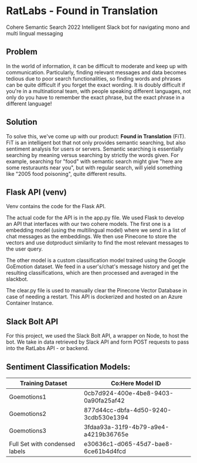 # RatLabs - Found in Translation
Cohere Semantic Search 2022
Intelligent Slack bot for navigating mono and multi lingual messaging

## Problem
In the world of information, it can be difficult to moderate and keep up with communication. Particularly, finding relevant messages and data becomes tedious due to poor search functionalities, so finding words and phrases can be quite difficult if you forget the exact wording. It is doubly difficult if you're in a multinational team, with people speaking different languages, not only do you have to remember the exact phrase, but the exact phrase in a different language!

## Solution
To solve this, we've come up with our product: **Found in Translation** (FiT). FiT is an intelligent bot that not only provides semantic searching, but also sentiment analysis for users or servers. Semantic searching is essentially searching by meaning versus searching by strictly the words given. For example, searching for "food" with semantic search might give "here are some resturaunts near you", but with regular search, will yield something like "2005 food poisoning", quite different results.


## Flask API (venv)
Venv contains the code for the Flask API.

The actual code for the API is in the app.py file. We used Flask to develop an API that interfaces with our two cohere models. The first one is a embedding model (using the multilingual model) where we send in a list of chat messages as the embeddings. We then use Pinecone to store the vectors and use dotproduct similarity to find the most relevant messages to the user query.

The other model is a custom classification model trained using the Google GoEmotion dataset. We feed in a user's/chat's message history and get the resulting classifications, which are then processed and averaged in the slackbot. 

The clear.py file is used to manually clear the Pinecone Vector Database in case of needing a restart.
This API is dockerized and hosted on an Azure Container Instance.

## Slack Bolt API
For this project, we used the Slack Bolt API, a wrapper on Node, to host the bot. We take in data retrieved by Slack API and form POST requests to pass into the RatLabs API - or backend. 

## Sentiment Classification Models:

| Training Dataset | Co:Here Model ID |
| ------------- | ------------- |
| Goemotions1 | 0cb7d924-400e-4be8-9403-0a90fa25af42 |
| Goemotions2 | 877d44cc-dbfa-4d50-9240-3cdb530e1394 |
| Goemotions3 | 3fdaa93a-31f9-4b79-a9e4-a4219b36765e |
| Full Set with condensed labels | e30636c1-d065-45d7-bae8-6ce61b4d4fcd |
